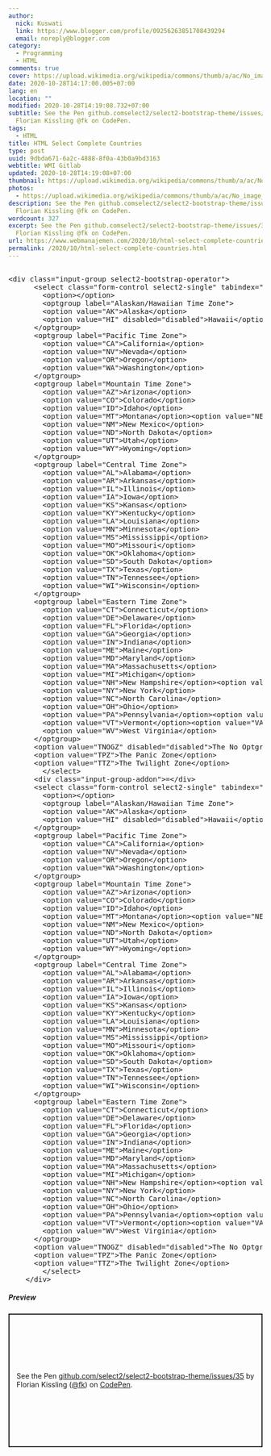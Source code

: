 ```yaml
---
author:
  nick: Kuswati
  link: https://www.blogger.com/profile/09256263851708439294
  email: noreply@blogger.com
category:
  - Programming
  - HTML
comments: true
cover: https://upload.wikimedia.org/wikipedia/commons/thumb/a/ac/No_image_available.svg/2048px-No_image_available.svg.png
date: 2020-10-28T14:17:00.005+07:00
lang: en
location: ""
modified: 2020-10-28T14:19:08.732+07:00
subtitle: See the Pen github.comselect2/select2-bootstrap-theme/issues/35 by
  Florian Kissling @fk on CodePen.
tags:
  - HTML
title: HTML Select Complete Countries
type: post
uuid: 9dbda671-6a2c-4888-8f0a-43b0a9bd3163
webtitle: WMI Gitlab
updated: 2020-10-28T14:19:08+07:00
thumbnail: https://upload.wikimedia.org/wikipedia/commons/thumb/a/ac/No_image_available.svg/2048px-No_image_available.svg.png
photos:
  - https://upload.wikimedia.org/wikipedia/commons/thumb/a/ac/No_image_available.svg/2048px-No_image_available.svg.png
description: See the Pen github.comselect2/select2-bootstrap-theme/issues/35 by
  Florian Kissling @fk on CodePen.
wordcount: 327
excerpt: See the Pen github.comselect2/select2-bootstrap-theme/issues/35 by
  Florian Kissling @fk on CodePen.
url: https://www.webmanajemen.com/2020/10/html-select-complete-countries.html
permalink: /2020/10/html-select-complete-countries.html
---
```


<pre><br>&lt;div class="input-group select2-bootstrap-operator"&gt;<br>      &lt;select class="form-control select2-single" tabindex="-1" aria-hidden="true"&gt;<br>        &lt;option&gt;&lt;/option&gt;<br>        &lt;optgroup label="Alaskan/Hawaiian Time Zone"&gt;<br>        &lt;option value="AK"&gt;Alaska&lt;/option&gt;<br>        &lt;option value="HI" disabled="disabled"&gt;Hawaii&lt;/option&gt;<br>      &lt;/optgroup&gt;<br>      &lt;optgroup label="Pacific Time Zone"&gt;<br>        &lt;option value="CA"&gt;California&lt;/option&gt;<br>        &lt;option value="NV"&gt;Nevada&lt;/option&gt;<br>        &lt;option value="OR"&gt;Oregon&lt;/option&gt;<br>        &lt;option value="WA"&gt;Washington&lt;/option&gt;<br>      &lt;/optgroup&gt;<br>      &lt;optgroup label="Mountain Time Zone"&gt;<br>        &lt;option value="AZ"&gt;Arizona&lt;/option&gt;<br>        &lt;option value="CO"&gt;Colorado&lt;/option&gt;<br>        &lt;option value="ID"&gt;Idaho&lt;/option&gt;<br>        &lt;option value="MT"&gt;Montana&lt;/option&gt;&lt;option value="NE"&gt;Nebraska&lt;/option&gt;<br>        &lt;option value="NM"&gt;New Mexico&lt;/option&gt;<br>        &lt;option value="ND"&gt;North Dakota&lt;/option&gt;<br>        &lt;option value="UT"&gt;Utah&lt;/option&gt;<br>        &lt;option value="WY"&gt;Wyoming&lt;/option&gt;<br>      &lt;/optgroup&gt;<br>      &lt;optgroup label="Central Time Zone"&gt;<br>        &lt;option value="AL"&gt;Alabama&lt;/option&gt;<br>        &lt;option value="AR"&gt;Arkansas&lt;/option&gt;<br>        &lt;option value="IL"&gt;Illinois&lt;/option&gt;<br>        &lt;option value="IA"&gt;Iowa&lt;/option&gt;<br>        &lt;option value="KS"&gt;Kansas&lt;/option&gt;<br>        &lt;option value="KY"&gt;Kentucky&lt;/option&gt;<br>        &lt;option value="LA"&gt;Louisiana&lt;/option&gt;<br>        &lt;option value="MN"&gt;Minnesota&lt;/option&gt;<br>        &lt;option value="MS"&gt;Mississippi&lt;/option&gt;<br>        &lt;option value="MO"&gt;Missouri&lt;/option&gt;<br>        &lt;option value="OK"&gt;Oklahoma&lt;/option&gt;<br>        &lt;option value="SD"&gt;South Dakota&lt;/option&gt;<br>        &lt;option value="TX"&gt;Texas&lt;/option&gt;<br>        &lt;option value="TN"&gt;Tennessee&lt;/option&gt;<br>        &lt;option value="WI"&gt;Wisconsin&lt;/option&gt;<br>      &lt;/optgroup&gt;<br>      &lt;optgroup label="Eastern Time Zone"&gt;<br>        &lt;option value="CT"&gt;Connecticut&lt;/option&gt;<br>        &lt;option value="DE"&gt;Delaware&lt;/option&gt;<br>        &lt;option value="FL"&gt;Florida&lt;/option&gt;<br>        &lt;option value="GA"&gt;Georgia&lt;/option&gt;<br>        &lt;option value="IN"&gt;Indiana&lt;/option&gt;<br>        &lt;option value="ME"&gt;Maine&lt;/option&gt;<br>        &lt;option value="MD"&gt;Maryland&lt;/option&gt;<br>        &lt;option value="MA"&gt;Massachusetts&lt;/option&gt;<br>        &lt;option value="MI"&gt;Michigan&lt;/option&gt;<br>        &lt;option value="NH"&gt;New Hampshire&lt;/option&gt;&lt;option value="NJ"&gt;New Jersey&lt;/option&gt;<br>        &lt;option value="NY"&gt;New York&lt;/option&gt;<br>        &lt;option value="NC"&gt;North Carolina&lt;/option&gt;<br>        &lt;option value="OH"&gt;Ohio&lt;/option&gt;<br>        &lt;option value="PA"&gt;Pennsylvania&lt;/option&gt;&lt;option value="RI"&gt;Rhode Island&lt;/option&gt;&lt;option value="SC"&gt;South Carolina&lt;/option&gt;<br>        &lt;option value="VT"&gt;Vermont&lt;/option&gt;&lt;option value="VA"&gt;Virginia&lt;/option&gt;<br>        &lt;option value="WV"&gt;West Virginia&lt;/option&gt;<br>      &lt;/optgroup&gt;<br>      &lt;option value="TNOGZ" disabled="disabled"&gt;The No Optgroup Zone&lt;/option&gt;<br>      &lt;option value="TPZ"&gt;The Panic Zone&lt;/option&gt;<br>      &lt;option value="TTZ"&gt;The Twilight Zone&lt;/option&gt;<br>		&lt;/select&gt;<br>      &lt;div class="input-group-addon"&gt;=&lt;/div&gt;<br>      &lt;select class="form-control select2-single" tabindex="-1" aria-hidden="true"&gt;<br>        &lt;option&gt;&lt;/option&gt;<br>        &lt;optgroup label="Alaskan/Hawaiian Time Zone"&gt;<br>        &lt;option value="AK"&gt;Alaska&lt;/option&gt;<br>        &lt;option value="HI" disabled="disabled"&gt;Hawaii&lt;/option&gt;<br>      &lt;/optgroup&gt;<br>      &lt;optgroup label="Pacific Time Zone"&gt;<br>        &lt;option value="CA"&gt;California&lt;/option&gt;<br>        &lt;option value="NV"&gt;Nevada&lt;/option&gt;<br>        &lt;option value="OR"&gt;Oregon&lt;/option&gt;<br>        &lt;option value="WA"&gt;Washington&lt;/option&gt;<br>      &lt;/optgroup&gt;<br>      &lt;optgroup label="Mountain Time Zone"&gt;<br>        &lt;option value="AZ"&gt;Arizona&lt;/option&gt;<br>        &lt;option value="CO"&gt;Colorado&lt;/option&gt;<br>        &lt;option value="ID"&gt;Idaho&lt;/option&gt;<br>        &lt;option value="MT"&gt;Montana&lt;/option&gt;&lt;option value="NE"&gt;Nebraska&lt;/option&gt;<br>        &lt;option value="NM"&gt;New Mexico&lt;/option&gt;<br>        &lt;option value="ND"&gt;North Dakota&lt;/option&gt;<br>        &lt;option value="UT"&gt;Utah&lt;/option&gt;<br>        &lt;option value="WY"&gt;Wyoming&lt;/option&gt;<br>      &lt;/optgroup&gt;<br>      &lt;optgroup label="Central Time Zone"&gt;<br>        &lt;option value="AL"&gt;Alabama&lt;/option&gt;<br>        &lt;option value="AR"&gt;Arkansas&lt;/option&gt;<br>        &lt;option value="IL"&gt;Illinois&lt;/option&gt;<br>        &lt;option value="IA"&gt;Iowa&lt;/option&gt;<br>        &lt;option value="KS"&gt;Kansas&lt;/option&gt;<br>        &lt;option value="KY"&gt;Kentucky&lt;/option&gt;<br>        &lt;option value="LA"&gt;Louisiana&lt;/option&gt;<br>        &lt;option value="MN"&gt;Minnesota&lt;/option&gt;<br>        &lt;option value="MS"&gt;Mississippi&lt;/option&gt;<br>        &lt;option value="MO"&gt;Missouri&lt;/option&gt;<br>        &lt;option value="OK"&gt;Oklahoma&lt;/option&gt;<br>        &lt;option value="SD"&gt;South Dakota&lt;/option&gt;<br>        &lt;option value="TX"&gt;Texas&lt;/option&gt;<br>        &lt;option value="TN"&gt;Tennessee&lt;/option&gt;<br>        &lt;option value="WI"&gt;Wisconsin&lt;/option&gt;<br>      &lt;/optgroup&gt;<br>      &lt;optgroup label="Eastern Time Zone"&gt;<br>        &lt;option value="CT"&gt;Connecticut&lt;/option&gt;<br>        &lt;option value="DE"&gt;Delaware&lt;/option&gt;<br>        &lt;option value="FL"&gt;Florida&lt;/option&gt;<br>        &lt;option value="GA"&gt;Georgia&lt;/option&gt;<br>        &lt;option value="IN"&gt;Indiana&lt;/option&gt;<br>        &lt;option value="ME"&gt;Maine&lt;/option&gt;<br>        &lt;option value="MD"&gt;Maryland&lt;/option&gt;<br>        &lt;option value="MA"&gt;Massachusetts&lt;/option&gt;<br>        &lt;option value="MI"&gt;Michigan&lt;/option&gt;<br>        &lt;option value="NH"&gt;New Hampshire&lt;/option&gt;&lt;option value="NJ"&gt;New Jersey&lt;/option&gt;<br>        &lt;option value="NY"&gt;New York&lt;/option&gt;<br>        &lt;option value="NC"&gt;North Carolina&lt;/option&gt;<br>        &lt;option value="OH"&gt;Ohio&lt;/option&gt;<br>        &lt;option value="PA"&gt;Pennsylvania&lt;/option&gt;&lt;option value="RI"&gt;Rhode Island&lt;/option&gt;&lt;option value="SC"&gt;South Carolina&lt;/option&gt;<br>        &lt;option value="VT"&gt;Vermont&lt;/option&gt;&lt;option value="VA"&gt;Virginia&lt;/option&gt;<br>        &lt;option value="WV"&gt;West Virginia&lt;/option&gt;<br>      &lt;/optgroup&gt;<br>      &lt;option value="TNOGZ" disabled="disabled"&gt;The No Optgroup Zone&lt;/option&gt;<br>      &lt;option value="TPZ"&gt;The Panic Zone&lt;/option&gt;<br>      &lt;option value="TTZ"&gt;The Twilight Zone&lt;/option&gt;<br>		&lt;/select&gt;<br>    &lt;/div&gt;<br></pre> <h5>Preview</h5><p class="codepen" data-height="265" data-theme-id="dark" data-default-tab="html,result" data-user="fk" data-slug-hash="pEzaOv" style="height: 265px; box-sizing: border-box; display: flex; align-items: center; justify-content: center; border: 2px solid; margin: 1em 0; padding: 1em;" data-pen-title="github.com/select2/select2-bootstrap-theme/issues/35">  <span>See the Pen <a href="https://codepen.io/fk/pen/pEzaOv" rel="noopener noreferer nofollow">  github.com/select2/select2-bootstrap-theme/issues/35</a> by Florian Kissling (<a href="https://codepen.io/fk" rel="noopener noreferer nofollow">@fk</a>)   on <a href="https://codepen.io" rel="noopener noreferer nofollow">CodePen</a>.</span></p><script async="" src="https://static.codepen.io/assets/embed/ei.js"></script>